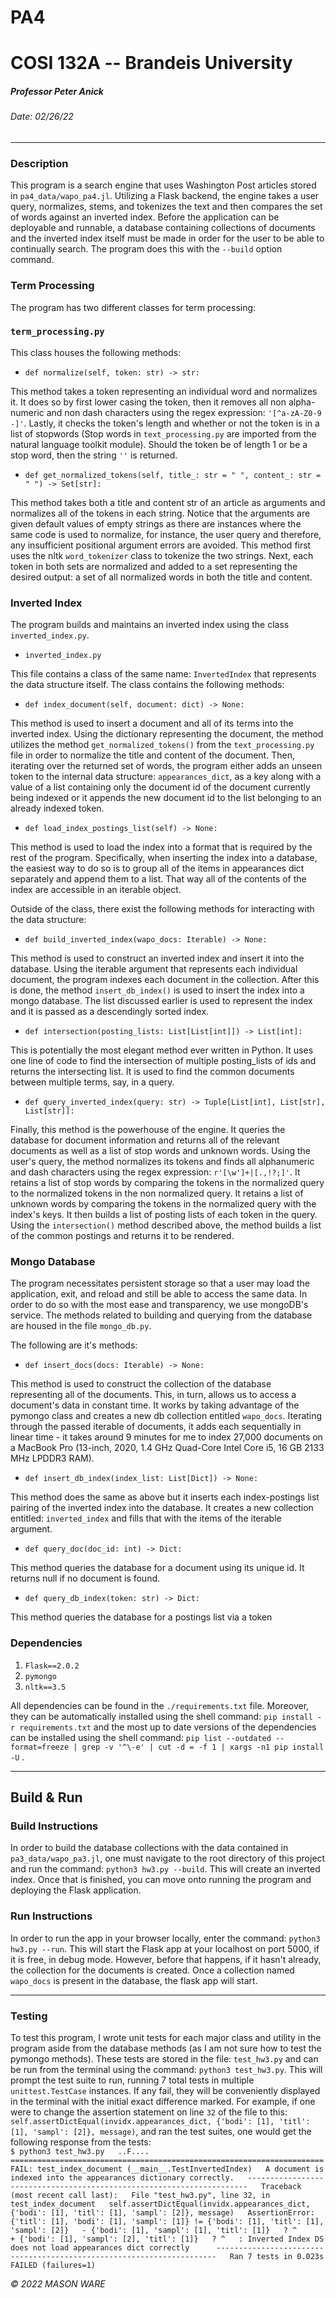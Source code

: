     

PA4
===

COSI 132A -- Brandeis University
================================

##### Professor Peter Anick

###### Date: 02/26/22

* * *

### Description

This program is a search engine that uses Washington Post articles stored in `pa4_data/wapo_pa4.jl`. Utilizing a Flask backend, the engine takes a user query, normalizes, stems, and tokenizes the text and then compares the set of words against an inverted index. Before the application can be deployable and runnable, a database containing collections of documents and the inverted index itself must be made in order for the user to be able to continually search. The program does this with the `--build` option command.

###   Term Processing

The program has two different classes for term processing:

###   `term_processing.py`

This class houses the following methods:

*   `def normalize(self, token: str) -> str:`

This method takes a token representing an individual word and normalizes it. It does so by first lower casing the token, then it removes all non alpha-numeric and non dash characters using the regex expression: `'[^a-zA-Z0-9 -]'`. Lastly, it checks the token's length and whether or not the token is in a list of stopwords (Stop words in `text_processing.py` are imported from the natural language toolkit module). Should the token be of length 1 or be a stop word, then the string `''` is returned.

*   `def get_normalized_tokens(self, title_: str = " ", content_: str = " ") -> Set[str]:`

This method takes both a title and content str of an article as arguments and normalizes all of the tokens in each string. Notice that the arguments are given default values of empty strings as there are instances where the same code is used to normalize, for instance, the user query and therefore, any insufficient positional argument errors are avoided. This method first uses the nltk `word_tokenizer` class to tokenize the two strings. Next, each token in both sets are normalized and added to a set representing the desired output: a set of all normalized words in both the title and content.
  

  
###   Inverted Index

The program builds and maintains an inverted index using the class `inverted_index.py`.

*   `inverted_index.py`

This file contains a class of the same name: `InvertedIndex` that represents the data structure itself. The class contains the following methods:

*   `def index_document(self, document: dict) -> None:`

This method is used to insert a document and all of its terms into the inverted index. Using the dictionary representing the document, the method utilizes the method `get_normalized_tokens()` from the `text_processing.py` file in order to normalize the title and content of the document. Then, iterating over the returned set of words, the program either adds an unseen token to the internal data structure: `appearances_dict`, as a key along with a value of a list containing only the document id of the document currently being indexed or it appends the new document id to the list belonging to an already indexed token.

*   `def load_index_postings_list(self) -> None:`

This method is used to load the index into a format that is required by the rest of the program. Specifically, when inserting the index into a database, the easiest way to do so is to group all of the items in appearances dict separately and append them to a list. That way all of the contents of the index are accessible in an iterable object.

Outside of the class, there exist the following methods for interacting with the data structure:

*   `def build_inverted_index(wapo_docs: Iterable) -> None:`

This method is used to construct an inverted index and insert it into the database. Using the iterable argument that represents each individual document, the program indexes each document in the collection. After this is done, the method `insert_db_index()` is used to insert the index into a mongo database. The list discussed earlier is used to represent the index and it is passed as a descendingly sorted index.

*   `def intersection(posting_lists: List[List[int]]) -> List[int]:`

This is potentially the most elegant method ever written in Python. It uses one line of code to find the intersection of multiple posting\_lists of ids and returns the intersecting list. It is used to find the common documents between multiple terms, say, in a query.

*   `def query_inverted_index(query: str) -> Tuple[List[int], List[str], List[str]]:`

Finally, this method is the powerhouse of the engine. It queries the database for document information and returns all of the relevant documents as well as a list of stop words and unknown words. Using the user's query, the method normalizes its tokens and finds all alphanumeric and dash characters using the regex expression: `r'[\w']+|[.,!?;]'`. It retains a list of stop words by comparing the tokens in the normalized query to the normalized tokens in the non normalized query. It retains a list of unknown words by comparing the tokens in the normalized query with the index's keys. It then builds a list of posting lists of each token in the query. Using the `intersection()` method described above, the method builds a list of the common postings and returns it to be rendered.



###   Mongo Database

The program necessitates persistent storage so that a user may load the application, exit, and reload and still be able to access the same data. In order to do so with the most ease and transparency, we use mongoDB's service. The methods related to building and querying from the database are housed in the file `mongo_db.py`.

The following are it's methods:

*   `def insert_docs(docs: Iterable) -> None:`

This method is used to construct the collection of the database representing all of the documents. This, in turn, allows us to access a document's data in constant time. It works by taking advantage of the pymongo class and creates a new db collection entitled `wapo_docs`. Iterating through the passed iterable of documents, it adds each sequentially in linear time - it takes around 9 minutes for me to index 27,000 documents on a MacBook Pro (13-inch, 2020, 1.4 GHz Quad-Core Intel Core i5, 16 GB 2133 MHz LPDDR3 RAM).

*   `def insert_db_index(index_list: List[Dict]) -> None:`

This method does the same as above but it inserts each index-postings list pairing of the inverted index into the database. It creates a new collection entitled: `inverted_index` and fills that with the items of the iterable argument.

*   `def query_doc(doc_id: int) -> Dict:`

This method queries the database for a document using its unique id. It returns null if no document is found.

*   `def query_db_index(token: str) -> Dict:`

This method queries the database for a postings list via a token

  

### Dependencies

1.  `Flask==2.0.2`
2.  `pymongo`
3.  `nltk==3.5`

All dependencies can be found in the `./requirements.txt` file. Moreover, they can be automatically installed using the shell command: `pip install -r requirements.txt` and the most up to date versions of the dependencies can be installed using the shell command: `pip list --outdated --format=freeze | grep -v '^\-e' | cut -d = -f 1 | xargs -n1 pip install -U` .

  

* * *

Build & Run
-----------

### Build Instructions

In order to build the database collections with the data contained in `pa3_data/wapo_pa3.jl`, one must navigate to the root directory of this project and run the command: `python3 hw3.py --build`. This will create an inverted index. Once that is finished, you can move onto running the program and deploying the Flask application.

### Run Instructions

In order to run the app in your browser locally, enter the command: `python3 hw3.py --run`. This will start the Flask app at your localhost on port 5000, if it is free, in debug mode. However, before that happens, if it hasn't already, the collection for the documents is created. Once a collection named `wapo_docs` is present in the database, the flask app will start.

* * *

### Testing

To test this program, I wrote unit tests for each major class and utility in the program aside from the database methods (as I am not sure how to test the pymongo methods). These tests are stored in the file: `test_hw3.py` and can be run from the terminal using the command: `python3 test_hw3.py`. This will prompt the test suite to run, running 7 total tests in multiple `unittest.TestCase` instances. If any fail, they will be conveniently displayed in the terminal with the initial exact difference marked. For example, if one were to change the assertion statement on line `32` of the file to this: `self.assertDictEqual(invidx.appearances_dict, {'bodi': [1], 'titl': [1], 'sampl': [2]}, message)`, and ran the test suites, one would get the following response from the tests:  
`$ python3 test_hw3.py   ..F....   ======================================================================   FAIL: test_index_document (__main__.TestInvertedIndex)   A document is indexed into the appearances dictionary correctly.   ----------------------------------------------------------------------   Traceback (most recent call last):   File "test_hw3.py", line 32, in test_index_document   self.assertDictEqual(invidx.appearances_dict, {'bodi': [1], 'titl': [1], 'sampl': [2]}, message)   AssertionError: {'titl': [1], 'bodi': [1], 'sampl': [1]} != {'bodi': [1], 'titl': [1], 'sampl': [2]}   - {'bodi': [1], 'sampl': [1], 'titl': [1]}   ? ^      + {'bodi': [1], 'sampl': [2], 'titl': [1]}   ? ^   : Inverted Index DS does not load appearances dict correctly      ----------------------------------------------------------------------   Ran 7 tests in 0.023s      FAILED (failures=1)   `

_© 2022 MASON WARE_